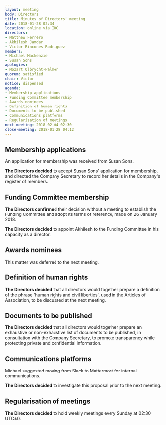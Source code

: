 ```yaml
---
layout: meeting
body: Directors
title: Minutes of Directors' meeting
date: 2018-01-28 02:34
location: online via IRC
directors:
- Matthew Ferrero
- Akhilesh Jamdar
- Victor Rincones Rodriguez
members:
- Michael Mackenzie
- Susan Sons
apologies:
- Mozart Olbrycht-Palmer
quorum: satisfied
chair: Victor
notice: dispensed
agenda:
- Membership applications
- Funding Committee membership
- Awards nominees
- Definition of human rights
- Documents to be published
- Communications platforms
- Regularisation of meetings
next-meeting: 2018-02-04 02:30
close-meeting: 2018-01-28 04:12
---
```


## Membership applications

An application for membership was received from Susan Sons.

**The Directors decided** to accept Susan Sons' application for membership, and directed the Company Secretary to record her details in the Company's register of members.

## Funding Committee membership

**The Directors confirmed** their decision without a meeting to establish the Funding Committee and adopt its terms of reference, made on 26 January 2018.

**The Directors decided** to appoint Akhilesh to the Funding Committee in his capacity as a director.

## Awards nominees

This matter was deferred to the next meeting.

## Definition of human rights

**The Directors decided** that all directors would together prepare a definition of the phrase 'human rights and civil liberties', used in the Articles of Association, to be discussed at the next meeting.

## Documents to be published

**The Directors decided** that all directors would together prepare an exhaustive or non-exhaustive list of documents to be published, in consultation with the Company Secretary, to promote transparency while protecting private and confidential information.

## Communications platforms

Michael suggested moving from Slack to Mattermost for internal communications.

**The Directors decided** to investigate this proposal prior to the next meeting.

## Regularisation of meetings

**The Directors decided** to hold weekly meetings every Sunday at 02:30 UTC±0.
